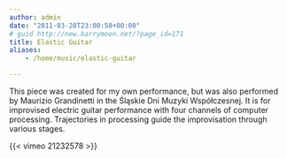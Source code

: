 ```yaml
---
author: admin
date: "2011-03-20T23:00:58+00:00"
# guid http://new.barrymoon.net/?page_id=171
title: Elastic Guitar
aliases:
    - /home/music/elastic-guitar

---
```

This piece was created for my own performance, but was also performed by Maurizio Grandinetti in the Śląskie Dni Muzyki Współczesnej. It is for improvised electric guitar performance with four channels of computer processing. Trajectories in processing guide the improvisation through various stages.

{{< vimeo 21232578 >}}